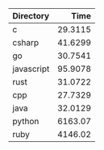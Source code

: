 | Directory   |      Time |
|:------------|----------:|
| c           |   29.3115 |
| csharp      |   41.6299 |
| go          |   30.7541 |
| javascript  |   95.9078 |
| rust        |   31.0722 |
| cpp         |   27.7329 |
| java        |   32.0129 |
| python      | 6163.07   |
| ruby        | 4146.02   |
